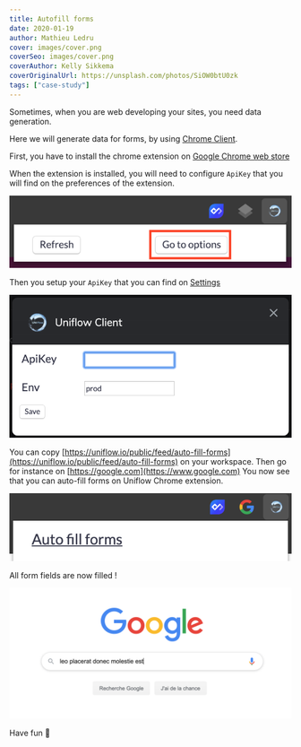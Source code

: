```yaml
---
title: Autofill forms
date: 2020-01-19
author: Mathieu Ledru
cover: images/cover.png
coverSeo: images/cover.png
coverAuthor: Kelly Sikkema
coverOriginalUrl: https://unsplash.com/photos/SiOW0btU0zk
tags: ["case-study"]
---
```


Sometimes, when you are web developing your sites, you need data generation.

Here we will generate data for forms, by using [Chrome Client](https://uniflow.io/library/uniflow-io-uniflow-client-chrome).

First, you have to install the chrome extension on [Google Chrome web store](https://chrome.google.com/webstore/detail/uniflow-client/addfkelofconemofddhmmdgdiolnhppl)

When the extension is installed, you will need to configure `ApiKey` that you will find on the preferences of the extension.

![Setup parameters](images/setup-parameters.png)

Then you setup your `ApiKey` that you can find on [Settings](https://uniflow.io/settings)

![Setup ApiKey](images/setup-api-key.png)

You can copy [https://uniflow.io/public/feed/auto-fill-forms](https://uniflow.io/public/feed/auto-fill-forms) on your workspace. Then go for instance on [https://google.com](https://www.google.com)
You now see that you can auto-fill forms on Uniflow Chrome extension.

![AutoFill forms](images/auto-fill-forms.png)

All form fields are now filled !

![Result](images/result.png)

Have fun 🎉
